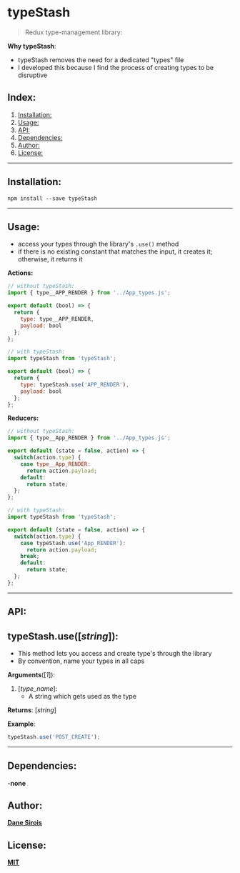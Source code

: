 # typeStash
> Redux type-management library:



**Why typeStash**:

- typeStash removes the need for a dedicated "types" file
- I developed this because I find the process of creating types to be disruptive

## Index:
1. [Installation:](#installation)
2. [Usage:](#usage)
5. [API:](#api)
6. [Dependencies:](#dependencies)
7. [Author:](#author)
8. [License:](#license)

***
## Installation:
```
npm install --save typeStash
```

***
## Usage:

- access your types through the library's `.use()` method
- if there is no existing constant that matches the input, it creates it; otherwise, it returns it

**Actions:**
```js
// without typeStash:
import { type__APP_RENDER } from '../App_types.js';

export default (bool) => {
  return {
    type: type__APP_RENDER,
    payload: bool
  };
};

// with typeStash:
import typeStash from 'typeStash';

export default (bool) => {
  return {
    type: typeStash.use('APP_RENDER'),
    payload: bool
  };
};
```

**Reducers:**
```js
// without typeStash:
import { type__App_RENDER } from '../App_types.js';

export default (state = false, action) => {
  switch(action.type) {
    case type__App_RENDER:
      return action.payload;
    default:
      return state;
  };
};

// with typeStash:
import typeStash from 'typeStash';

export default (state = false, action) => {
  switch(action.type) {
    case typeStash.use('App_RENDER'):
      return action.payload;
    break;
    default:
      return state;
  };
};
```

***
## API:
## typeStash.use([*string*]):

- This method lets you access and create type's through the library
- By convention, name your types in all caps

**Arguments**([*1*]):

1. [*type_name*]:
    - A string which gets used as the type

**Returns**: [*string*]

**Example**:
```js
typeStash.use('POST_CREATE');
```

***
## Dependencies:
-**none**

## Author:
**[Dane Sirois](https://www.linkedin.com/in/dane-sirois/)**

## License:
**[MIT](https://opensource.org/licenses/MIT)**
